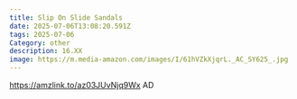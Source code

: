 ```yaml
---
title: Slip On Slide Sandals
date: 2025-07-06T13:08:20.591Z
tags: 2025-07-06
Category: other
description: 16.XX
image: https://m.media-amazon.com/images/I/61hVZkXjqrL._AC_SY625_.jpg
---
```

https://amzlink.to/az03JUvNjq9Wx AD